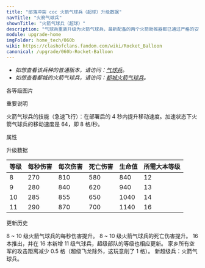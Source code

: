 ```yaml
---
title: "部落冲突 coc 火箭气球兵（超球）升级数据"
navTitle: "火箭气球兵"
shownTitle: "火箭气球兵（超球）"
description: "气球兵重装升级为火箭气球兵，最新配备的两个火箭助推器都已通过严格的安全检查，助力气球快速飞入战场！"
module: upgrade-home
imgFolder: home_tech/060b
wiki: https://clashofclans.fandom.com/wiki/Rocket_Balloon
canonical: /upgrade/060b-Rocket-Balloon
---
```


- *如想查看该兵种的普通版本，请访问：[气球兵](/upgrade/0005-Balloon)。*
- *如想查看都城的火箭气球兵，请访问：[都城火箭气球兵](/upgrade/2006-Rocket-Balloon)。*

<UnitInfo :folder="$frontmatter.imgFolder" imgSrc="Rocket_Balloon_info.png" :imgAlt="$frontmatter.navTitle" :description="$frontmatter.description" />

<SmallTitle>各等级图片</SmallTitle>

<Panel>
    <UnitImgGroup :folder="$frontmatter.imgFolder">
        <UnitImg imgTitle="所有等级" imgSrc="Rocket_Balloon8.png" />
    </UnitImgGroup>
</Panel>

<SmallTitle>重要说明</SmallTitle>

火箭气球兵的技能（急速飞行）：在部署后的 4 秒内提升移动速度。加速状态下火箭气球兵的移动速度是 64，即 8 格/秒。

<SmallTitle>属性</SmallTitle>

<UnitProperties>
    <UnitProperty pKey="攻击偏好" pValue="防御建筑" />
    <UnitProperty pKey="伤害类型" pValue="范围伤害" />
    <UnitProperty pKey="伤害半径" pValue="1.2 格" />
    <UnitProperty pKey="攻击的目标" pValue="仅地面目标" />
    <UnitProperty pKey="占据人口" pValue="8" />
    <UnitProperty pKey="移动速度" pValue="1.5 格/秒" />
    <UnitProperty pKey="攻击速度" pValue="3 秒/次" />
    <UnitProperty pKey="首次进攻时机" pValue="到达目标后 0.75 秒" />
    <UnitProperty pKey="攻击距离" pValue="0 (建筑头顶)" />
    <UnitProperty pKey="死亡伤害半径" pValue="1.2 格" />
    <UnitProperty pKey="死亡伤害延迟" pValue="0.416 秒" />
    <UnitProperty pKey="最低气球兵等级" pValue="8" />
    <UnitProperty pKey="最低大本等级" pValue="12" />
    <UnitProperty pKey="强化费用" pValue="2.5 万黑油" />
    <UnitProperty pKey="强化有效期" pValue="3 天" />
    <UnitProperty pKey="训练时间" pValue="48" trainingSystem="2022" />
</UnitProperties>

<SmallTitle>升级数据</SmallTitle>

<UnitTable>

| 等级 |  每秒伤害  | 每次伤害 | 死亡伤害 | 生命值 |所需大本等级|
| ---- |    ----   |  ----   |    ----  |  ----  |    ----   |
|   8  |    270    |   810   |    580   |   840  |     12    |
|   9  |    280    |   840   |    620   |   940  |     13    |
|  10  |    285    |   855   |    650   |  1040  |     14    |
|  11  |    290    |   870   |    700   |  1140  |     16    |
</UnitTable>

<SmallTitle>更新历史</SmallTitle>

<Timeline>
    <TimelineItem date="2024/04/09">
        <TimelineRow>8 ~ 10 级火箭气球兵的每秒伤害提升。</TimelineRow>
        <TimelineRow>8 ~ 10 级火箭气球兵的死亡伤害提升。</TimelineRow>
    </TimelineItem>
    <TimelineItem date="2023/12/12">
        <TimelineRow>16 本推出，并在 16 本新增 11 级气球兵，超级部队的等级也相应更新。</TimelineRow>
    </TimelineItem>
    <TimelineItem date="2022/05/02">
        <TimelineRow>家乡所有空军的攻击距离减少 0.5 格（超级飞龙除外，这玩意削了 1 格）。</TimelineRow>
    </TimelineItem>
    <TimelineItem date="2021/06/15">
        <TimelineRow>新超级兵：火箭气球兵。</TimelineRow>
    </TimelineItem>
    <TimelineItem :historyBottom="true" />
</Timeline>